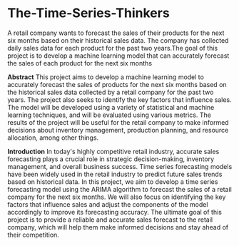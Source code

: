 # The-Time-Series-Thinkers
A retail company wants to forecast the sales of their products for the next six months based on their historical sales data. The company has collected daily sales data for each product for the past two years.The goal of this project is to develop a machine learning model that can accurately forecast the sales of each product for the next six months

**Abstract**
This project aims to develop a machine learning model to accurately forecast the sales of products for the next six months based on the historical sales data collected by a retail company for the past two years. The project also seeks to identify the key factors that influence sales. The model will be developed using a variety of statistical and machine learning techniques, and will be evaluated using various metrics. The results of the project will be useful for the retail company to make informed decisions about inventory management, production planning, and resource allocation, among other things.

**Introduction**
In today's highly competitive retail industry, accurate sales forecasting plays a crucial role in strategic decision-making, inventory management, and overall business success. Time series forecasting models have been widely used in the retail industry to predict future sales trends based on historical data. In this project, we aim to develop a time series forecasting model using the ARIMA algorithm to forecast the sales of a retail company for the next six months. We will also focus on identifying the key factors that influence sales and adjust the components of the model accordingly to improve its forecasting accuracy. The ultimate goal of this project is to provide a reliable and accurate sales forecast to the retail company, which will help them make informed decisions and stay ahead of their competition.

